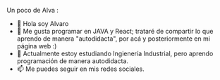 Un poco de Alva :
- 👋 Hola soy Alvaro
- 👀 Me gusta programar en JAVA y React; trataré de compartir lo que aprendo de manera "autodidacta", por acá y posteriormente en mi página web :)
- 🌱 Actualmente estoy estudiando Ingienería Industrial, pero aprendo programación de manera autodidacta.
- 📫 Me puedes seguir en mis redes sociales.

<!---
AlvaroCoder/AlvaroCoder is a ✨ special ✨ repository because its `README.md` (this file) appears on your GitHub profile.
You can click the Preview link to take a look at your changes.
--->
